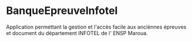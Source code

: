 # BanqueEpreuveInfotel
Application permettant la gestion et l'accès facile aux anciènnes épreuves et document du département INFOTEL de l' ENSP Maroua.
